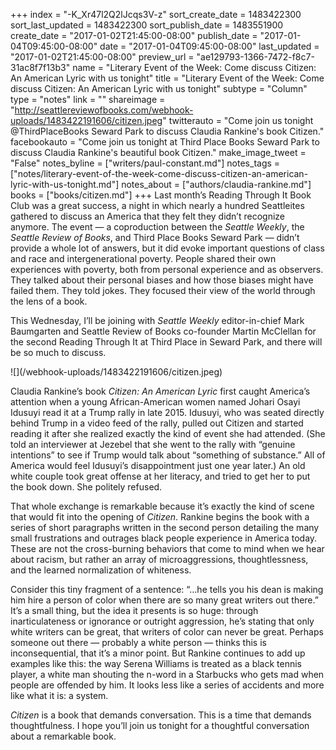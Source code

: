+++
index = "-K_Xr47l2Q2lJcqs3V-z"
sort_create_date = 1483422300
sort_last_updated = 1483422300
sort_publish_date = 1483551900
create_date = "2017-01-02T21:45:00-08:00"
publish_date = "2017-01-04T09:45:00-08:00"
date = "2017-01-04T09:45:00-08:00"
last_updated = "2017-01-02T21:45:00-08:00"
preview_url = "ae129793-1366-7472-f8c7-31ac8f7f13b3"
name = "Literary Event of the Week: Come discuss Citizen: An American Lyric with us tonight"
title = "Literary Event of the Week: Come discuss Citizen: An American Lyric with us tonight"
subtype = "Column"
type = "notes"
link = ""
shareimage = "http://seattlereviewofbooks.com/webhook-uploads/1483422191606/citizen.jpeg"
twitterauto = "Come join us tonight @ThirdPlaceBooks Seward Park to discuss Claudia Rankine's book Citizen."
facebookauto = "Come join us tonight at Third Place Books Seward Park to discuss Claudia Rankine's beautiful book Citizen."
make_image_tweet = "False"
notes_byline = ["writers/paul-constant.md"]
notes_tags = ["notes/literary-event-of-the-week-come-discuss-citizen-an-american-lyric-with-us-tonight.md"]
notes_about = ["authors/claudia-rankine.md"]
books = ["books/citizen.md"]
+++
Last month’s Reading Through It Book Club was a great success, a night in which nearly a hundred Seattleites gathered to discuss an America that they felt they didn’t recognize anymore. The event — a coproduction between the *Seattle Weekly*, the *Seattle Review of Books*, and Third Place Books Seward Park — didn’t provide a whole lot of answers, but it did evoke important questions of class and race and intergenerational poverty. People shared their own experiences with poverty, both from personal experience and as observers. They talked about their personal biases and how those biases might have failed them. They told jokes. They focused their view of the world through the lens of a book.

This Wednesday, I’ll be joining with *Seattle Weekly* editor-in-chief Mark Baumgarten and Seattle Review of Books co-founder Martin McClellan for the second Reading Through It at Third Place in Seward Park, and there will be so much to discuss.

<p class="image-left">![](/webhook-uploads/1483422191606/citizen.jpeg)</p>

Claudia Rankine’s book *Citizen: An American Lyric* first caught America’s attention when a young African-American women named Johari Osayi Idusuyi read it at a Trump rally in late 2015. Idusuyi, who was seated directly behind Trump in a video feed of the rally, pulled out Citizen and started reading it after she realized exactly the kind of event she had attended. (She told an interviewer at Jezebel that she went to the rally with “genuine intentions” to see if Trump would talk about “something of substance.” All of America would feel Idusuyi’s disappointment just one year later.) An old white couple took great offense at her literacy, and tried to get her to put the book down. She politely refused.

That whole exchange is remarkable because it’s exactly the kind of scene that would fit into the opening of *Citizen*. Rankine begins the book with a series of short paragraphs written in the second person detailing the many small frustrations and outrages black people experience in America today. These are not the cross-burning behaviors that come to mind when we hear about racism, but rather an array of microaggressions, thoughtlessness, and the learned normalization of whiteness. 

Consider this tiny fragment of a sentence: “…he tells you his dean is making him hire a person of color when there are so many great writers out there.” It’s a small thing, but the idea it presents is so huge: through inarticulateness or ignorance or outright aggression, he’s stating that only white writers can be great, that writers of color can never be great. Perhaps someone out there — probably a white person — thinks this is inconsequential, that it’s a minor point. But Rankine continues to add up examples like this: the way Serena Williams is treated as a black tennis player, a white man shouting the n-word in a Starbucks who gets mad when people are offended by him. It looks less like a series of accidents and more like what it is: a system.

*Citizen* is a book that demands conversation. This is a time that demands thoughtfulness. I hope you’ll join us tonight for a thoughtful conversation about a remarkable book.
